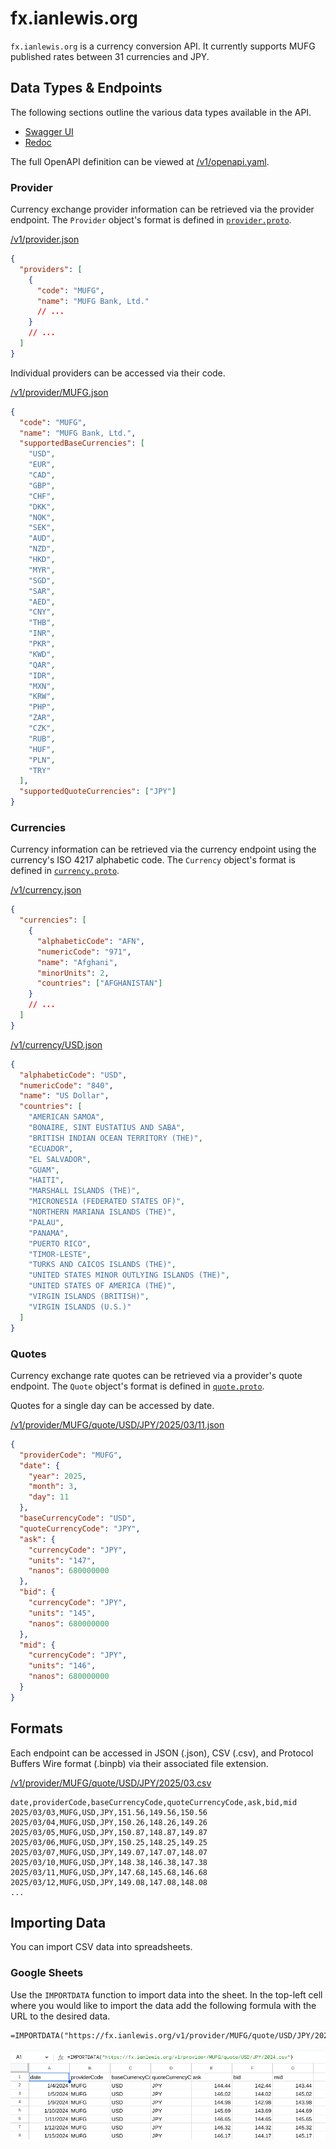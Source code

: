 # fx.ianlewis.org

`fx.ianlewis.org` is a currency conversion API. It currently supports MUFG published rates between 31 currencies and JPY.

## Data Types & Endpoints

The following sections outline the various data types available in the API.

- [Swagger UI](https://petstore.swagger.io/?url=https://fx.ianlewis.org/v1/openapi.yaml)
- [Redoc](https://redocly.github.io/redoc/?url=https://fx.ianlewis.org/v1/openapi.yaml)

The full OpenAPI definition can be viewed at [/v1/openapi.yaml](/v1/openapi.yaml).

### Provider

Currency exchange provider information can be retrieved via the provider endpoint. The `Provider` object's format is defined in [`provider.proto`](https://github.com/ianlewis/fx/blob/main/fx/provider.proto).

[/v1/provider.json](/v1/provider.json)

```json
{
  "providers": [
    {
      "code": "MUFG",
      "name": "MUFG Bank, Ltd."
      // ...
    }
    // ...
  ]
}
```

Individual providers can be accessed via their code.

[/v1/provider/MUFG.json](/v1/provider/MUFG.json)

```json
{
  "code": "MUFG",
  "name": "MUFG Bank, Ltd.",
  "supportedBaseCurrencies": [
    "USD",
    "EUR",
    "CAD",
    "GBP",
    "CHF",
    "DKK",
    "NOK",
    "SEK",
    "AUD",
    "NZD",
    "HKD",
    "MYR",
    "SGD",
    "SAR",
    "AED",
    "CNY",
    "THB",
    "INR",
    "PKR",
    "KWD",
    "QAR",
    "IDR",
    "MXN",
    "KRW",
    "PHP",
    "ZAR",
    "CZK",
    "RUB",
    "HUF",
    "PLN",
    "TRY"
  ],
  "supportedQuoteCurrencies": ["JPY"]
}
```

### Currencies

Currency information can be retrieved via the currency endpoint using the currency's ISO 4217 alphabetic code. The `Currency` object's format is defined in [`currency.proto`](https://github.com/ianlewis/fx/blob/main/fx/currency.proto).

[/v1/currency.json](/v1/currency.json)

```json
{
  "currencies": [
    {
      "alphabeticCode": "AFN",
      "numericCode": "971",
      "name": "Afghani",
      "minorUnits": 2,
      "countries": ["AFGHANISTAN"]
    }
    // ...
  ]
}
```

[/v1/currency/USD.json](/v1/currency/USD.json)

```json
{
  "alphabeticCode": "USD",
  "numericCode": "840",
  "name": "US Dollar",
  "countries": [
    "AMERICAN SAMOA",
    "BONAIRE, SINT EUSTATIUS AND SABA",
    "BRITISH INDIAN OCEAN TERRITORY (THE)",
    "ECUADOR",
    "EL SALVADOR",
    "GUAM",
    "HAITI",
    "MARSHALL ISLANDS (THE)",
    "MICRONESIA (FEDERATED STATES OF)",
    "NORTHERN MARIANA ISLANDS (THE)",
    "PALAU",
    "PANAMA",
    "PUERTO RICO",
    "TIMOR-LESTE",
    "TURKS AND CAICOS ISLANDS (THE)",
    "UNITED STATES MINOR OUTLYING ISLANDS (THE)",
    "UNITED STATES OF AMERICA (THE)",
    "VIRGIN ISLANDS (BRITISH)",
    "VIRGIN ISLANDS (U.S.)"
  ]
}
```

### Quotes

Currency exchange rate quotes can be retrieved via a provider's quote endpoint. The `Quote` object's format is defined in [`quote.proto`](https://github.com/ianlewis/fx/blob/main/fx/quote.proto).

Quotes for a single day can be accessed by date.

[/v1/provider/MUFG/quote/USD/JPY/2025/03/11.json](/v1/provider/MUFG/quote/USD/JPY/2025/03/11.json)

```json
{
  "providerCode": "MUFG",
  "date": {
    "year": 2025,
    "month": 3,
    "day": 11
  },
  "baseCurrencyCode": "USD",
  "quoteCurrencyCode": "JPY",
  "ask": {
    "currencyCode": "JPY",
    "units": "147",
    "nanos": 680000000
  },
  "bid": {
    "currencyCode": "JPY",
    "units": "145",
    "nanos": 680000000
  },
  "mid": {
    "currencyCode": "JPY",
    "units": "146",
    "nanos": 680000000
  }
}
```

## Formats

Each endpoint can be accessed in JSON (.json), CSV (.csv), and Protocol Buffers Wire format (.binpb) via their associated file extension.

[/v1/provider/MUFG/quote/USD/JPY/2025/03.csv](/v1/provider/MUFG/quote/USD/JPY/2025/03.csv)

```csv
date,providerCode,baseCurrencyCode,quoteCurrencyCode,ask,bid,mid
2025/03/03,MUFG,USD,JPY,151.56,149.56,150.56
2025/03/04,MUFG,USD,JPY,150.26,148.26,149.26
2025/03/05,MUFG,USD,JPY,150.87,148.87,149.87
2025/03/06,MUFG,USD,JPY,150.25,148.25,149.25
2025/03/07,MUFG,USD,JPY,149.07,147.07,148.07
2025/03/10,MUFG,USD,JPY,148.38,146.38,147.38
2025/03/11,MUFG,USD,JPY,147.68,145.68,146.68
2025/03/12,MUFG,USD,JPY,149.08,147.08,148.08
...
```

## Importing Data

You can import CSV data into spreadsheets.

### Google Sheets

Use the `IMPORTDATA` function to import data into the sheet. In the top-left
cell where you would like to import the data add the following formula with the
URL to the desired data.

```text
=IMPORTDATA("https://fx.ianlewis.org/v1/provider/MUFG/quote/USD/JPY/2024.csv")
```

![Google Sheets showing the imported data](img/google_sheets.png)
